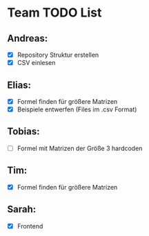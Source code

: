 # Team TODO List

## Andreas: 

- [x] Repository Struktur erstellen
- [x] CSV einlesen

## Elias:

- [x] Formel finden für größere Matrizen
- [x] Beispiele entwerfen (Files im .csv Format)

## Tobias: 

- [ ] Formel mit Matrizen der Größe 3 hardcoden

## Tim: 

- [x] Formel finden für größere Matrizen

## Sarah: 

- [x] Frontend
